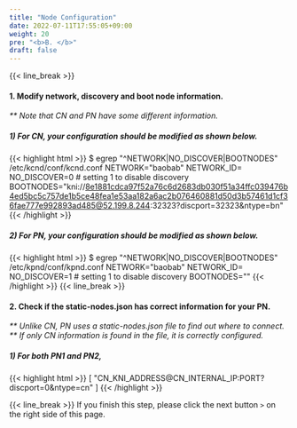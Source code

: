 ```yaml
---
title: "Node Configuration"
date: 2022-07-11T17:55:05+09:00
weight: 20
pre: "<b>B. </b>"
draft: false
---
```


{{< line_break >}}
#### 1. Modify network, discovery and boot node information.
_** Note that CN and PN have some different information._

##### 1) For CN, your configuration should be modified as shown below.
{{< highlight html >}}
$ egrep "^NETWORK|NO_DISCOVER|BOOTNODES" /etc/kcnd/conf/kcnd.conf
NETWORK="baobab"
NETWORK_ID=
NO_DISCOVER=0 # setting 1 to disable discovery
BOOTNODES="kni://8e1881cdca97f52a76c6d2683db030f51a34ffc039476b4ed5bc5c757de1b5ce48fea1e53aa182a6ac2b076460881d50d3b57461d1cf36fae777e992893ad485@52.199.8.244:32323?discport=32323&ntype=bn"
{{< /highlight >}}

##### 2) For PN, your configuration should be modified as shown below.
{{< highlight html >}}
$ egrep "^NETWORK|NO_DISCOVER|BOOTNODES" /etc/kpnd/conf/kpnd.conf
NETWORK="baobab"
NETWORK_ID=
NO_DISCOVER=1 # setting 1 to disable discovery
BOOTNODES=""
{{< /highlight >}}
{{< line_break >}}

#### 2. Check if the static-nodes.json has correct information for your PN.
_** Unlike CN, PN uses a static-nodes.json file to find out where to connect._   
_** If only CN information is found in the file, it is correctly configured._

##### 1) For both PN1 and PN2,
{{< highlight html >}}
[
  "CN_KNI_ADDRESS@CN_INTERNAL_IP:PORT?discport=0&ntype=cn"
]
{{< /highlight >}}


{{< line_break >}}
If you finish this step, please click the next button ```>``` on the right side of this page.
